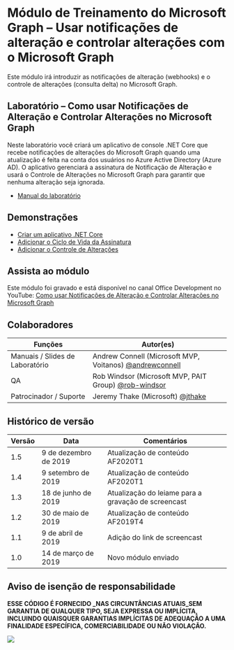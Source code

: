 # Módulo de Treinamento do Microsoft Graph – Usar notificações de alteração e controlar alterações com o Microsoft Graph

Este módulo irá introduzir as notificações de alteração (webhooks) e o controle de alterações (consulta delta) no Microsoft Graph.

## Laboratório – Como usar Notificações de Alteração e Controlar Alterações no Microsoft Graph

Neste laboratório você criará um aplicativo de console .NET Core que recebe notificações de alterações do Microsoft Graph quando uma atualização é feita na conta dos usuários no Azure Active Directory (Azure AD). O aplicativo gerenciará a assinatura de Notificação de Alteração e usará o Controle de Alterações no Microsoft Graph para garantir que nenhuma alteração seja ignorada.

- [Manual do laboratório](./Lab.md)

## Demonstrações

- [Criar um aplicativo .NET Core](./demos/01-create-application)
- [Adicionar o Ciclo de Vida da Assinatura](./demos/02-subscription-management)
- [Adicionar o Controle de Alterações](./demos/03-track-changes)

## Assista ao módulo

Este módulo foi gravado e está disponível no canal Office Development no YouTube: [Como usar Notificações de Alteração e Controlar Alterações no Microsoft Graph](https://youtu.be/fThiCZmIcMQ)

## Colaboradores

| Funções | Autor(es) |
| -------------------- | ------------------------------------------------------------------------------------- |
| Manuais / Slides de Laboratório | Andrew Connell (Microsoft MVP, Voitanos) [@andrewconnell](//github.com/andrewconnell) |
| QA | Rob Windsor (Microsoft MVP, PAIT Group) [@rob-windsor](//github.com/rob-windsor) |
| Patrocinador / Suporte | Jeremy Thake (Microsoft) [@jthake](//github.com/jthake) |

## Histórico de versão

| Versão | Data | Comentários |
| ------- | ----------------- | ------------------------------------------------ |
| 1.5 | 9 de dezembro de 2019 | Atualização de conteúdo AF2020T1 |
| 1.4 | 9 setembro de 2019 | Atualização de conteúdo AF2020T1 |
| 1.3 | 18 de junho de 2019 | Atualização do leiame para a gravação de screencast |
| 1.2 | 30 de maio de 2019 | Atualização de conteúdo AF2019T4 |
| 1.1 | 9 de abril de 2019 | Adição do link de screencast |
| 1.0 | 14 de março de 2019 | Novo módulo enviado |

## Aviso de isenção de responsabilidade

**ESSE CÓDIGO É FORNECIDO _NAS CIRCUNTÂNCIAS ATUAIS_SEM GARANTIA DE QUALQUER TIPO, SEJA EXPRESSA OU IMPLÍCITA, INCLUINDO QUAISQUER GARANTIAS IMPLÍCITAS DE ADEQUAÇÃO A UMA FINALIDADE ESPECÍFICA, COMERCIABILIDADE OU NÃO VIOLAÇÃO.**

<img src="https://telemetry.sharepointpnp.com/msgraph-training-changenotifications" />
